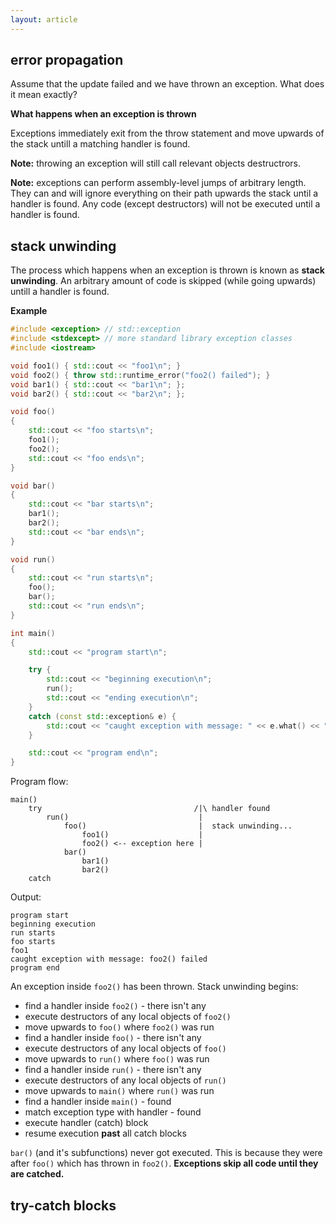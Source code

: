 ```yaml
---
layout: article
---
```


## error propagation

Assume that the update failed and we have thrown an exception. What does it mean exactly?

**What happens when an exception is thrown**

Exceptions immediately exit from the throw statement and move upwards of the stack untill a matching handler is found.

**Note:** throwing an exception will still call relevant objects destructrors.

**Note:** exceptions can perform assembly-level jumps of arbitrary length. They can and will ignore everything on their path upwards the stack until a handler is found. Any code (except destructors) will not be executed until a handler is found.

## stack unwinding

The process which happens when an exception is thrown is known as **stack unwinding**. An arbitrary amount of code is skipped (while going upwards) untill a handler is found.

**Example**

```c++
#include <exception> // std::exception
#include <stdexcept> // more standard library exception classes
#include <iostream>

void foo1() { std::cout << "foo1\n"; }
void foo2() { throw std::runtime_error("foo2() failed"); }
void bar1() { std::cout << "bar1\n"; };
void bar2() { std::cout << "bar2\n"; };

void foo()
{
    std::cout << "foo starts\n";
    foo1();
    foo2();
    std::cout << "foo ends\n";
}

void bar()
{
    std::cout << "bar starts\n";
    bar1();
    bar2();
    std::cout << "bar ends\n";
}

void run()
{
    std::cout << "run starts\n";
    foo();
    bar();
    std::cout << "run ends\n";
}

int main()
{
    std::cout << "program start\n";

    try {
        std::cout << "beginning execution\n";
        run();
        std::cout << "ending execution\n";
    }
    catch (const std::exception& e) {
        std::cout << "caught exception with message: " << e.what() << "\n";
    }

    std::cout << "program end\n";
}
```

Program flow:

~~~
main()                                    
    try                                  /|\ handler found
        run()                             |
            foo()                         |  stack unwinding...
                foo1()                    |
                foo2() <-- exception here |
            bar()
                bar1()
                bar2()
    catch
~~~

Output:

~~~
program start
beginning execution
run starts
foo starts
foo1
caught exception with message: foo2() failed
program end
~~~

An exception inside `foo2()` has been thrown. Stack unwinding begins:

- find a handler inside `foo2()` - there isn't any
- execute destructors of any local objects of `foo2()`
- move upwards to `foo()` where `foo2()` was run
- find a handler inside `foo()` - there isn't any
- execute destructors of any local objects of `foo()`
- move upwards to `run()` where `foo()` was run
- find a handler inside `run()` - there isn't any
- execute destructors of any local objects of `run()`
- move upwards to `main()` where `run()` was run
- find a handler inside `main()` - found
- match exception type with handler - found
- execute handler (catch) block
- resume execution **past** all catch blocks

`bar()` (and it's subfunctions) never got executed. This is because they were after `foo()` which has thrown in `foo2()`. **Exceptions skip all code until they are catched.**

## try-catch blocks

